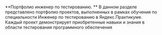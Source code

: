 **Портфолио инженер по тестированию.
**
В данном разделе представлено портфолио проектов, выполненных в рамках обучения по специальности Инженер по тестированию в Яндекс.Практикуме. Каждый проект демонстрирует приобретенные навыки и знания в области тестирования программного обеспечения
